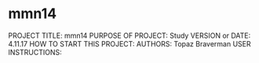 # mmn14

PROJECT TITLE: mmn14
PURPOSE OF PROJECT: Study
VERSION or DATE: 4.11.17
HOW TO START THIS PROJECT:
AUTHORS: Topaz Braverman
USER INSTRUCTIONS:
